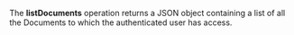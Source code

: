 The **listDocuments** operation returns a JSON object containing a list of all the
Documents to which the authenticated user has
access.
